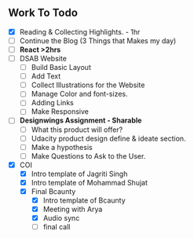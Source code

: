 ## Work To Todo
- [x] Reading & Collecting Highlights. - 1hr
- [ ] Continue the Blog (3 Things that Makes my day)
- [ ] **React >2hrs**
- [ ] DSAB Website
  - [ ] Build Basic Layout
  - [ ] Add Text
  - [ ] Collect Illustrations for the Website
  - [ ] Manage Color and font-sizes.
  - [ ] Adding Links
  - [ ] Make Responsive
- [ ] **Designwings Assignment - Sharable**
  - [ ] What this product will offer?
  - [ ] Udacity product design define & ideate section.
  - [ ] Make a hypothesis
  - [ ] Make Questions to Ask to the User.
- [x] COI 
  - [x] Intro template of Jagriti Singh
  - [x] Intro template of Mohammad Shujat
  - [x] Final Bcaunty
    - [x] Intro template of Bcaunty
    - [x] Meeting with Arya
    - [x] Audio sync
    - [ ] final call
